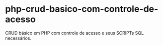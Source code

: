 # php-crud-basico-com-controle-de-acesso
 CRUD básico em PHP com controle de acesso e seus SCRIPTs SQL necessários.
